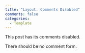 ```yaml
---
title: "Layout: Comments Disabled"
comments: false
categories:
  - Template
---
```


This post has its comments disabled.

There should be no comment form.
